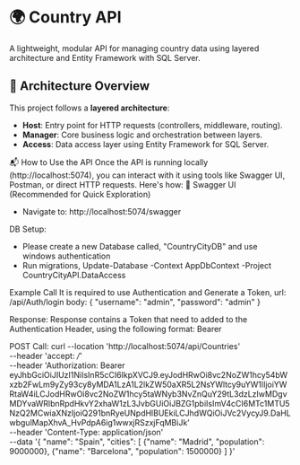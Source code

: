 # 🌍 Country API

A lightweight, modular API for managing country data using layered architecture and Entity Framework with SQL Server.

## 🧱 Architecture Overview

This project follows a **layered architecture**:

- **Host**: Entry point for HTTP requests (controllers, middleware, routing).
- **Manager**: Core business logic and orchestration between layers.
- **Access**: Data access layer using Entity Framework for SQL Server.

📬 How to Use the API
Once the API is running locally (http://localhost:5074), you can interact with it using tools like Swagger UI, Postman, or direct HTTP requests. Here's how:
🔎 Swagger UI (Recommended for Quick Exploration)
- Navigate to: http://localhost:5074/swagger
  
DB Setup: 
- Please create a new Database called, "CountryCityDB" and use windows authentication
- Run migrations, Update-Database -Context AppDbContext -Project CountryCityAPI.DataAccess

Example Call
It is required to use Authentication and Generate a Token, 
url: /api/Auth/login
body: {
  "username": "admin",
  "password": "admin"
} 

Response: Response contains a Token that need to added to the Authentication Header, using the following format: Bearer <TOKEN>

POST Call:
curl --location 'http://localhost:5074/api/Countries' \
--header 'accept: */*' \
--header 'Authorization: Bearer eyJhbGciOiJIUzI1NiIsInR5cCI6IkpXVCJ9.eyJodHRwOi8vc2NoZW1hcy54bWxzb2FwLm9yZy93cy8yMDA1LzA1L2lkZW50aXR5L2NsYWltcy9uYW1lIjoiYWRtaW4iLCJodHRwOi8vc2NoZW1hcy5taWNyb3NvZnQuY29tL3dzLzIwMDgvMDYvaWRlbnRpdHkvY2xhaW1zL3JvbGUiOiJBZG1pbiIsImV4cCI6MTc1MTU5NzQ2MCwiaXNzIjoiQ291bnRyeUNpdHlBUEkiLCJhdWQiOiJVc2VycyJ9.DaHLwbgulMapXhvA_HvPdpA6ig1wwxjRSzxjFqMBiJk' \
--header 'Content-Type: application/json' \
--data '{
    "name": "Spain",
    "cities": [
        {"name": "Madrid", "population": 9000000},
        {"name": "Barcelona", "population": 1500000}
    ]
}'

